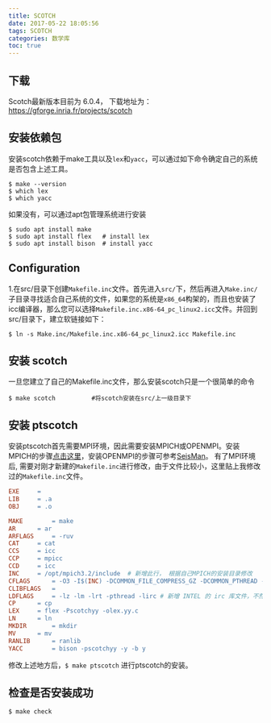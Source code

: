 ```yaml
---
title: SCOTCH
date: 2017-05-22 18:05:56
tags: SCOTCH
categories: 数学库
toc: true
---
```


## 下载
Scotch最新版本目前为 6.0.4， 下载地址为：<https://gforge.inria.fr/projects/scotch>

## 安装依赖包

安装scotch依赖于make工具以及`lex`和`yacc`，可以通过如下命令确定自己的系统是否包含上述工具。

``` {.console}
$ make --version
$ which lex
$ which yacc
```

如果没有，可以通过apt包管理系统进行安装

``` {.console}
$ sudo apt install make
$ sudo apt install flex   # install lex
$ sudo apt install bison  # install yacc
```

## Configuration

1.在src/目录下创建`Makefile.inc`文件。首先进入`src/`下，然后再进入`Make.inc/`子目录寻找适合自己系统的文件，如果您的系统是`x86_64`构架的，而且也安装了icc编译器，那么您可以选择`Makefile.inc.x86-64_pc_linux2.icc`文件。并回到src/目录下，建立软链接如下：

``` {.console}
$ ln -s Make.inc/Makefile.inc.x86-64_pc_linux2.icc Makefile.inc
```

## 安装 scotch

一旦您建立了自己的Makefile.inc文件，那么安装scotch只是一个很简单的命令

``` {.console}
$ make scotch          #将scotch安装在src/上一级目录下
```

## 安装 ptscotch
安装ptscotch首先需要MPI环境，因此需要安装MPICH或OPENMPI。安装MPICH的步骤[点击这里](mpich-install.html)，安装OPENMPI的步骤可参考[SeisMan](http://seisman.info/linux-environment-for-seismology-research.html)。
有了MPI环境后, 需要对刚才新建的`Makefile.inc`进行修改，由于文件比较小，这里贴上我修改过的`Makefile.inc`文件。
```Makefile
EXE		=
LIB		= .a
OBJ		= .o

MAKE		= make
AR		= ar
ARFLAGS		= -ruv
CAT		= cat
CCS		= icc
CCP		= mpicc
CCD		= icc
INC     = /opt/mpich3.2/include  # 新增此行， 根据自己MPICH的安装目录修改
CFLAGS		= -O3 -I$(INC) -DCOMMON_FILE_COMPRESS_GZ -DCOMMON_PTHREAD -DCOMMON_RANDOM_FIXED_SEED -DSCOTCH_RENAME -DSCOTCH_PTHREAD  -DIDXSIZE64 # 去掉了 -restrict 选项，不然编译会报错
CLIBFLAGS	=
LDFLAGS		= -lz -lm -lrt -pthread -lirc # 新增 INTEL 的 irc 库文件，不然编译会报错
CP		= cp
LEX		= flex -Pscotchyy -olex.yy.c
LN		= ln
MKDIR		= mkdir
MV		= mv
RANLIB		= ranlib
YACC		= bison -pscotchyy -y -b y
```
修改上述地方后，`$ make ptscotch` 进行ptscotch的安装。

## 检查是否安装成功
``` {.console}
$ make check
```

